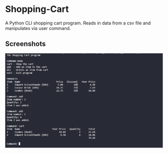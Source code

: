 # Shopping-Cart

A Python CLI shopping cart program. Reads in data from a csv file and manipulates via user command.

## Screenshots
![Running program screenshot](./example1.png)

